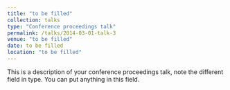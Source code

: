 ```yaml
---
title: "to be filled"
collection: talks
type: "Conference proceedings talk"
permalink: /talks/2014-03-01-talk-3
venue: "to be filled"
date: to be filled
location: "to be filled"
---
```


This is a description of your conference proceedings talk, note the different field in type. You can put anything in this field.

